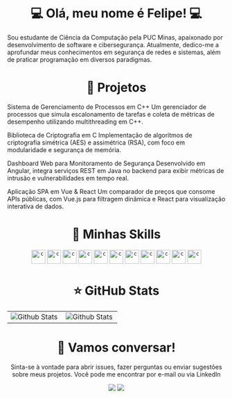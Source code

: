 
<h1 align="center"> 💻 Olá, meu nome é Felipe! 💻</h1>
<p>
Sou estudante de Ciência da Computação pela PUC Minas, apaixonado por desenvolvimento de software e cibersegurança. Atualmente, dedico-me a aprofundar meus conhecimentos em segurança de redes e sistemas, além de praticar programação em diversos paradigmas.
</p>

<h1 align="center">🔭 Projetos</h1>

Sistema de Gerenciamento de Processos em C++
Um gerenciador de processos que simula escalonamento de tarefas e coleta de métricas de desempenho utilizando multithreading em C++.

Biblioteca de Criptografia em C
Implementação de algoritmos de criptografia simétrica (AES) e assimétrica (RSA), com foco em modularidade e segurança de memória.

Dashboard Web para Monitoramento de Segurança
Desenvolvido em Angular, integra serviços REST em Java no backend para exibir métricas de intrusão e vulnerabilidades em tempo real.

Aplicação SPA em Vue & React
Um comparador de preços que consome APIs públicas, com Vue.js para filtragem dinâmica e React para visualização interativa de dados.

<h1 align="center">🚀 Minhas Skills </h1>

<div align="center">
<code><img height="32" src="https://cdn.iconscout.com/icon/free/png-512/c-programming-569564.png" alt="c"/></code>
<code><img height="32" src="https://cdn.iconscout.com/icon/free/png-512/c-programming-569564.png" alt="c"/></code>
<code><img height="32" src="https://cdn.iconscout.com/icon/free/png-512/c-programming-569564.png" alt="c"/></code>
<code><img height="32" src="https://cdn.iconscout.com/icon/free/png-512/c-programming-569564.png" alt="c"/></code>
<code><img height="32" src="https://cdn.iconscout.com/icon/free/png-512/c-programming-569564.png" alt="c"/></code>
<code><img height="32" src="https://cdn.iconscout.com/icon/free/png-512/c-programming-569564.png" alt="c"/></code>
<code><img height="32" src="https://cdn.iconscout.com/icon/free/png-512/c-programming-569564.png" alt="c"/></code>
<code><img height="32" src="https://cdn.iconscout.com/icon/free/png-512/c-programming-569564.png" alt="c"/></code>
<code><img height="32" src="https://cdn.iconscout.com/icon/free/png-512/c-programming-569564.png" alt="c"/></code>
<code><img height="32" src="https://cdn.iconscout.com/icon/free/png-512/c-programming-569564.png" alt="c"/></code>
<code><img height="32" src="https://cdn.iconscout.com/icon/free/png-512/c-programming-569564.png" alt="c"/></code>

</div>

<h1 align="center">⭐ GitHub Stats</h1>

<div align="center">
   <table>
  <tr>
    <td>
      <img
        align="left"
        src="https://github-readme-stats.vercel.app/api?username=FelipeSilva96&theme=dark&hide_border=false&include_all_commits=true"
        alt="Github Stats"
      />
    </td>
    <td>
      <img
        align="left"
        src="https://github-readme-stats.vercel.app/api/top-langs/?username=FelipeSilva96&theme=dark&hide_border=false&include_all_commits=true&count_private=true&layout=compact"
        alt="Github Stats"
      />
    </td>
  </tr>
</table>
</div>

<h1 align="center">💬 Vamos conversar!</h1>
<P align="center">
Sinta-se à vontade para abrir issues, fazer perguntas ou enviar sugestões sobre meus projetos. Você pode me encontrar por e-mail ou via LinkedIn
</P>
<div align="center">
   <a href = "mailto:felipepsilva12@gmail.com"><img src="https://img.shields.io/badge/-Gmail-%23333?style=for-the-badge&logo=gmail&logoColor=white" target="_blank"></a>
  <a href="https://www.linkedin.com/in/-1996-silva-felipe/" target="_blank"><img src="https://img.shields.io/badge/-LinkedIn-%230077B5?style=for-the-badge&logo=linkedin&logoColor=white" target="_blank"></a> 
</div>


